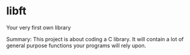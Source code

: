 # libft
Your very first own library

Summary:
This project is about coding a C library.
It will contain a lot of general purpose functions your programs will rely upon.
